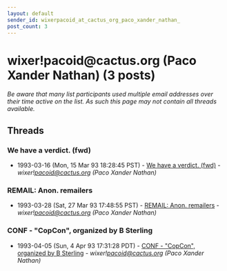 ```yaml
---
layout: default
sender_id: wixerpacoid_at_cactus_org_paco_xander_nathan_
post_count: 3
---
```


# wixer!pacoid<span>@</span>cactus.org (Paco Xander Nathan) (3 posts)

_Be aware that many list participants used multiple email addresses over their time active on the list. As such this page may not contain all threads available._

## Threads

### We have a verdict. (fwd)
+ 1993-03-16 (Mon, 15 Mar 93 18:28:45 PST) - [We have a verdict. (fwd)](/archive/1993/03/2d4a19eaa4ee11b7d9cc31615a908156b486dd7ab1917c75239c28ac550281a7) - _wixer!pacoid@cactus.org (Paco Xander Nathan)_

### REMAIL: Anon. remailers
+ 1993-03-28 (Sat, 27 Mar 93 17:48:55 PST) - [REMAIL: Anon. remailers](/archive/1993/03/2f6369e332dd441daf884291107a07d542d7d64f593958e92cb5d866795bf605) - _wixer!pacoid@cactus.org (Paco Xander Nathan)_

### CONF - "CopCon", organized by B Sterling
+ 1993-04-05 (Sun, 4 Apr 93 17:31:28 PDT) - [CONF - "CopCon", organized by B Sterling](/archive/1993/04/160cdcedf270aaa35a61cd296d0187855e2c92b3f4b1bbac15c98055d00f6b48) - _wixer!pacoid@cactus.org (Paco Xander Nathan)_

